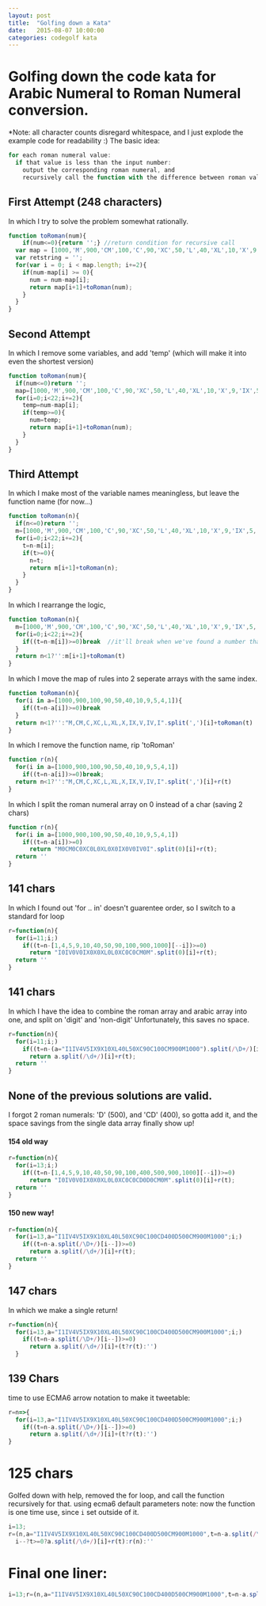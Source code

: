 ```yaml
---
layout: post
title:  "Golfing down a Kata"
date:   2015-08-07 10:00:00
categories: codegolf kata
---
```



# Golfing down the code kata for Arabic Numeral to Roman Numeral conversion.
*Note: all character counts disregard whitespace, and I just explode the example code for readability :)
The basic idea:
```javascript
for each roman numeral value:
  if that value is less than the input number:
    output the corresponding roman numeral, and 
    recursively call the function with the difference between roman value and input number as the new input number
```
    
## First Attempt (248 characters)
In which I try to solve the problem somewhat rationally.
```javascript
function toRoman(num){
    if(num<=0){return '';} //return condition for recursive call
  var map = [1000,'M',900,'CM',100,'C',90,'XC',50,'L',40,'XL',10,'X',9,'IX',5,'V',4,'IV',1,'I'];
  var retstring = '';
  for(var i = 0; i < map.length; i+=2){
    if(num-map[i] >= 0){
      num = num-map[i];
      return map[i+1]+toRoman(num);
    }
  }
}
```

## Second Attempt
In which I remove some variables, and add 'temp' (which will make it into even the shortest version)
```javascript
function toRoman(num){
  if(num<=0)return '';
  map=[1000,'M',900,'CM',100,'C',90,'XC',50,'L',40,'XL',10,'X',9,'IX',5,'V',4,'IV',1,'I'];
  for(i=0;i<22;i+=2){
    temp=num-map[i];
    if(temp>=0){
      num=temp;
      return map[i+1]+toRoman(num);
    }
  }
}
```

## Third Attempt
In which I make most of the variable names meaningless, but leave the function name (for now...)
```javascript
function toRoman(n){
  if(n<=0)return '';
  m=[1000,'M',900,'CM',100,'C',90,'XC',50,'L',40,'XL',10,'X',9,'IX',5,'V',4,'IV',1,'I'];
  for(i=0;i<22;i+=2){
    t=n-m[i];
    if(t>=0){
      n=t;
      return m[i+1]+toRoman(n);
    }
  }
}
```

In which I rearrange the logic, 
```javascript
function toRoman(n){
  m=[1000,'M',900,'CM',100,'C',90,'XC',50,'L',40,'XL',10,'X',9,'IX',5,'V',4,'IV',1,'I'];
  for(i=0;i<22;i+=2){
    if((t=n-m[i])>=0)break  //it'll break when we've found a number that can be subtracted from our initial 'n' (aka, a number we want to replace with a numeral)
  }
  return n<1?'':m[i+1]+toRoman(t)
}
```

In which I move the map of rules into 2 seperate arrays with the same index.
```javascript
function toRoman(n){
  for(i in a=[1000,900,100,90,50,40,10,9,5,4,1]){
    if((t=n-a[i])>=0)break
  }
  return n<1?'':"M,CM,C,XC,L,XL,X,IX,V,IV,I".split(',')[i]+toRoman(t)
}
```

In which I remove the function name, rip 'toRoman'
```javascript
function r(n){
  for(i in a=[1000,900,100,90,50,40,10,9,5,4,1])
    if((t=n-a[i])>=0)break;
  return n<1?'':"M,CM,C,XC,L,XL,X,IX,V,IV,I".split(',')[i]+r(t)
}
```

In which I split the roman numeral array on 0 instead of a char (saving 2 chars)
```javascript
function r(n){
  for(i in a=[1000,900,100,90,50,40,10,9,5,4,1])
    if((t=n-a[i])>=0)
      return "M0CM0C0XC0L0XL0X0IX0V0IV0I".split(0)[i]+r(t);
  return ''
}
```

## 141 chars
In which I found out 'for .. in' doesn't guarentee order, so I switch to a standard for loop
```javascript
r=function(n){
  for(i=11;i;)
    if((t=n-[1,4,5,9,10,40,50,90,100,900,1000][--i])>=0)
      return "I0IV0V0IX0X0XL0L0XC0C0CM0M".split(0)[i]+r(t);
  return ''
}
```

## 141 chars
In which I have the idea to combine the roman array and arabic array into one, and split on 'digit' and 'non-digit'
Unfortunately, this saves no space.
```javascript
r=function(n){
  for(i=11;i;)
    if((t=n-(a="I1IV4V5IX9X10XL40L50XC90C100CM900M1000").split(/\D+/)[i--])>=0)
      return a.split(/\d+/)[i]+r(t);
  return ''
}
```

## None of the previous solutions are valid.
I forgot 2 roman numerals: 'D' (500), and 'CD' (400), so gotta add it, and the space savings from the single data array finally show up!
#### 154 old way
```javascript
r=function(n){
  for(i=13;i;)
    if((t=n-[1,4,5,9,10,40,50,90,100,400,500,900,1000][--i])>=0)
      return "I0IV0V0IX0X0XL0L0XC0C0CD0D0CM0M".split(0)[i]+r(t);
  return ''
}
```
#### 150 new way! 
```javascript
r=function(n){
  for(i=13,a="I1IV4V5IX9X10XL40L50XC90C100CD400D500CM900M1000";i;)
    if((t=n-a.split(/\D+/)[i--])>=0)
      return a.split(/\d+/)[i]+r(t);
  return ''
}
```

## 147 chars
In which we make a single return!
```javascript
r=function(n){
  for(i=13,a="I1IV4V5IX9X10XL40L50XC90C100CD400D500CM900M1000";i;)
    if((t=n-a.split(/\D+/)[i--])>=0)
      return a.split(/\d+/)[i]+(t?r(t):'')
  }
```

## 139 Chars
time to use ECMA6 arrow notation to make it tweetable:
```javascript
r=n=>{
  for(i=13,a="I1IV4V5IX9X10XL40L50XC90C100CD400D500CM900M1000";i;)
    if((t=n-a.split(/\D+/)[i--])>=0)
      return a.split(/\d+/)[i]+(t?r(t):'')
}
```

# 125 chars
Golfed down with help, removed the for loop, and call the function recursively for that. using ecma6 default parameters
note: now the function is one time use, since `i` set outside of it.
```javascript
i=13;
r=(n,a="I1IV4V5IX9X10XL40L50XC90C100CD400D500CM900M1000",t=n-a.split(/\D+/)[i])=>
  i--?t>=0?a.split(/\d+/)[i]+r(t):r(n):''
```
# Final one liner:
```javascript
i=13;r=(n,a="I1IV4V5IX9X10XL40L50XC90C100CD400D500CM900M1000",t=n-a.split(/\D+/)[i])=>i--?t>=0?a.split(/\d+/)[i]+r(t):r(n):''
```
